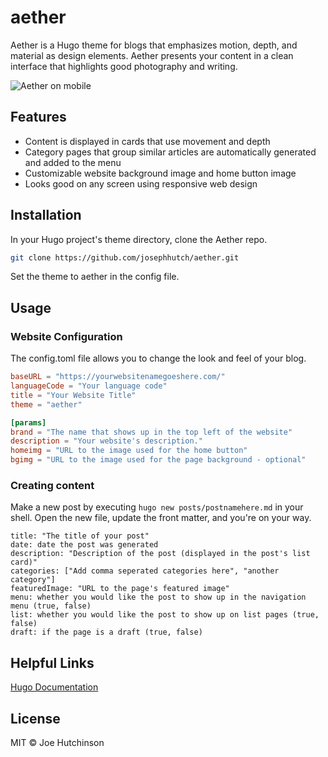 # aether
Aether is a Hugo theme for blogs that emphasizes motion, depth, and material as design elements.  Aether presents your content in a clean interface that highlights good photography and writing.

![Aether on mobile](https://www.joehutch.com/img/mdd-iphone.jpg)

## Features
 - Content is displayed in cards that use movement and depth
 - Category pages that group similar articles are automatically generated and added to the menu
 - Customizable website background image and home button image
 - Looks good on any screen using responsive web design

## Installation
In your Hugo project's theme directory, clone the Aether repo.

```bash
git clone https://github.com/josephhutch/aether.git
```

Set the theme to aether in the config file.

## Usage
### Website Configuration
The config.toml file allows you to change the look and feel of your blog.
```toml
baseURL = "https://yourwebsitenamegoeshere.com/"
languageCode = "Your language code"
title = "Your Website Title"
theme = "aether"

[params]
brand = "The name that shows up in the top left of the website"
description = "Your website's description."
homeimg = "URL to the image used for the home button"
bgimg = "URL to the image used for the page background - optional"
```

### Creating content
Make a new post by executing `hugo new posts/postnamehere.md` in your shell.  Open the new file, update the front matter, and you're on your way.
```
title: "The title of your post"
date: date the post was generated
description: "Description of the post (displayed in the post's list card)"
categories: ["Add comma seperated categories here", "another category"]
featuredImage: "URL to the page's featured image"
menu: whether you would like the post to show up in the navigation menu (true, false)
list: whether you would like the post to show up on list pages (true, false)
draft: if the page is a draft (true, false)
```

## Helpful Links
[Hugo Documentation](https://gohugo.io/documentation/)

## License
MIT © Joe Hutchinson
